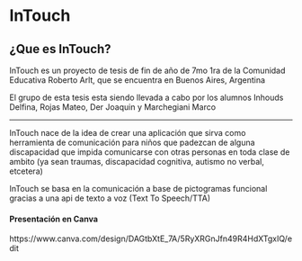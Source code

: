 # InTouch
###

<h2>¿Que es InTouch?</h2>
<p>InTouch es un proyecto de tesis de fin de año de 7mo 1ra de la Comunidad Educativa Roberto Arlt, que se encuentra en Buenos Aires, Argentina</p>
<p>El grupo de esta tesis esta siendo llevada a cabo por los alumnos Inhouds Delfina, Rojas Mateo, Der Joaquin y Marchegiani Marco</p>
<hr>
<p>InTouch nace de la idea de crear una aplicación que sirva como herramienta de comunicación para niños que padezcan de alguna discapacidad que impida comunicarse con otras personas en toda clase de ambito (ya sean traumas, discapacidad cognitiva, autismo no verbal, etcetera)</p>
<p>InTouch se basa en la comunicación a base de pictogramas funcional gracias a una api de texto a voz (Text To Speech/TTA)</p>
<h4>Presentación en Canva</h4>
https://www.canva.com/design/DAGtbXtE_7A/5RyXRGnJfn49R4HdXTgxIQ/edit

